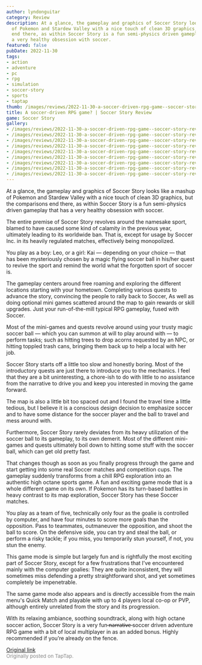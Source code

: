 ```yaml
---
author: lyndonguitar
category: Review
description: At a glance, the gameplay and graphics of Soccer Story looks like a mashup
  of Pokemon and Stardew Valley with a nice touch of clean 3D graphics, but the comparisons
  end there, as within Soccer Story is a fun semi-physics driven gameplay that has
  a very healthy obsession with soccer.
featured: false
pubDate: 2022-11-30
tags:
- action
- adventure
- pc
- rpg
- simulation
- soccer-story
- sports
- taptap
thumb: /images/reviews/2022-11-30-a-soccer-driven-rpg-game--soccer-story-review-0.avif
title: A soccer-driven RPG game? | Soccer Story Review
game: Soccer Story
gallery:
- /images/reviews/2022-11-30-a-soccer-driven-rpg-game--soccer-story-review-0.avif
- /images/reviews/2022-11-30-a-soccer-driven-rpg-game--soccer-story-review-1.avif
- /images/reviews/2022-11-30-a-soccer-driven-rpg-game--soccer-story-review-2.avif
- /images/reviews/2022-11-30-a-soccer-driven-rpg-game--soccer-story-review-3.avif
- /images/reviews/2022-11-30-a-soccer-driven-rpg-game--soccer-story-review-4.avif
- /images/reviews/2022-11-30-a-soccer-driven-rpg-game--soccer-story-review-5.avif
- /images/reviews/2022-11-30-a-soccer-driven-rpg-game--soccer-story-review-6.avif
- /images/reviews/2022-11-30-a-soccer-driven-rpg-game--soccer-story-review-7.avif
- /images/reviews/2022-11-30-a-soccer-driven-rpg-game--soccer-story-review-8.avif
---
```

At a glance, the gameplay and graphics of Soccer Story looks like a mashup of Pokemon and Stardew Valley with a nice touch of clean 3D graphics, but the comparisons end there, as within Soccer Story is a fun semi-physics driven gameplay that has a very healthy obsession with soccer.

The entire premise of Soccer Story revolves around the namesake sport, blamed to have caused some kind of calamity in the previous year, ultimately leading to its worldwide ban. That is, except for usage by Soccer Inc. in its heavily regulated matches, effectively being monopolized.

You play as a boy: Leo, or a girl: Kai — depending on your choice — that has been mysteriously chosen by a magic flying soccer ball in his/her quest to revive the sport and remind the world what the forgotten sport of soccer is.

The gameplay centers around free roaming and exploring the different locations starting with your hometown. Completing various quests to advance the story, convincing the people to rally back to Soccer, As well as doing optional mini games scattered around the map to gain rewards or skill upgrades. Just your run-of-the-mill typical RPG gameplay, fused with Soccer.

Most of the mini-games and quests revolve around using your trusty magic soccer ball — which you can summon at will to play around with — to perform tasks; such as hitting trees to drop acorns requested by an NPC, or hitting toppled trash cans, bringing them back up to help a local with her job.

Soccer Story starts off a little too slow and honestly boring. Most of the introductory quests are just there to introduce you to the mechanics. I feel that they are a bit uninteresting, a chore-ish to do with little to no assistance from the narrative to drive you and keep you interested in moving the game forward.

The map is also a little bit too spaced out and I found the travel time a little tedious, but I believe it is a conscious design decision to emphasize soccer and to have some distance for the soccer player and the ball to travel and mess around with.

Furthermore, Soccer Story rarely deviates from its heavy utilization of the soccer ball to its gameplay, to its own demerit. Most of the different mini-games and quests ultimately boil down to hitting some stuff with the soccer ball, which can get old pretty fast.

That changes though as soon as you finally progress through the game and start getting into some real Soccer matches and competition cups. The gameplay suddenly transforms from a chill RPG exploration into an authentic high octane sports game. A fun and exciting game mode that is a whole different game on its own. If Pokemon has its turn-based battles in heavy contrast to its map exploration, Soccer Story has these Soccer matches.

You play as a team of five, technically only four as the goalie is controlled by computer, and have four minutes to score more goals than the opposition. Pass to teammates, outmaneuver the opposition, and shoot the ball to score. On the defensive side, you can try and steal the ball, or perform a risky tackle; if you miss, you temporarily stun yourself, if not, you stun the enemy.

This game mode is simple but largely fun and is rightfully the most exciting part of Soccer Story, except for a few frustrations that I’ve encountered mainly with the computer goalies: They are quite inconsistent, they will sometimes miss defending a pretty straightforward shot, and yet sometimes completely be impenetrable.

The same game mode also appears and is directly accessible from the main menu's Quick Match and playable with up to 4 players local co-op or PVP, although entirely unrelated from the story and its progression.

With its relaxing ambiance, soothing soundtrack, along with high octane soccer action, Soccer Story is a very fun  ̶n̶a̶r̶r̶a̶t̶i̶v̶e̶  soccer driven adventure RPG game with a bit of local multiplayer in as an added bonus. Highly recommended if you’re already on the fence.

[Original link](https://www.taptap.io/post/3481326)<br><span style="font-size: 0.95em; color: #888;">Originally posted on TapTap.</span>